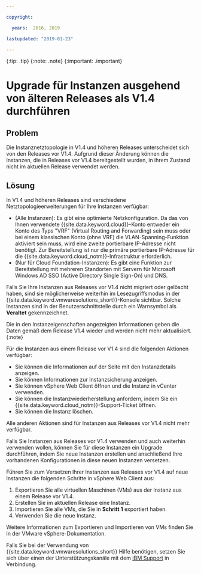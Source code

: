 ```yaml
---

copyright:

  years:  2016, 2019

lastupdated: "2019-01-23"

---
```


{:tip: .tip}
{:note: .note}
{:important: .important}

# Upgrade für Instanzen ausgehend von älteren Releases als V1.4 durchführen

## Problem

Die Instanznetztopologie in V1.4 und höheren Releases unterscheidet sich von den Releases vor V1.4. Aufgrund dieser Änderung können die Instanzen, die in Releases vor V1.4 bereitgestellt wurden, in ihrem Zustand nicht im aktuellen Release verwendet werden.

## Lösung

In V1.4 und höheren Releases sind verschiedene Netztopologieerweiterungen für Ihre Instanzen verfügbar:
* (Alle Instanzen): Es gibt eine optimierte Netzkonfiguration. Da das von Ihnen verwendete {{site.data.keyword.cloud}}-Konto entweder ein Konto des Typs "VRF" (Virtual Routing and Forwarding) sein muss oder bei einem klassischen Konto (ohne VRF) die VLAN-Spanning-Funktion aktiviert sein muss, wird eine zweite portierbare IP-Adresse nicht benötigt. Zur Bereitstellung ist nur die primäre portierbare IP-Adresse für die {{site.data.keyword.cloud_notm}}-Infrastruktur erforderlich.
* (Nur für Cloud Foundation-Instanzen): Es gibt eine Funktion zur Bereitstellung mit mehreren Standorten mit Servern für Microsoft Windows AD SSO (Active Directory Single Sign-On) und DNS.

Falls Sie Ihre Instanzen aus Releases vor V1.4 nicht migriert oder gelöscht haben, sind sie möglicherweise weiterhin im Lesezugriffsmodus in der {{site.data.keyword.vmwaresolutions_short}}-Konsole sichtbar. Solche Instanzen sind in der Benutzerschnittstelle durch ein Warnsymbol als **Veraltet** gekennzeichnet.

Die in den Instanzeigenschaften angezeigten Informationen geben die Daten gemäß dem Release V1.4 wieder und werden nicht mehr aktualisiert.
{:note}

Für die Instanzen aus einem Release vor V1.4 sind die folgenden Aktionen verfügbar:
*  Sie können die Informationen auf der Seite mit den Instanzdetails anzeigen.
*  Sie können Informationen zur Instanzsicherung anzeigen.
*  Sie können vSphere Web Client öffnen und die Instanz in vCenter verwenden.
*  Sie können die Instanzwiederherstellung anfordern, indem Sie ein {{site.data.keyword.cloud_notm}}-Support-Ticket öffnen.
*  Sie können die Instanz löschen.

Alle anderen Aktionen sind für Instanzen aus Releases vor V1.4 nicht mehr verfügbar.

Falls Sie Instanzen aus Releases vor V1.4 verwenden und auch weiterhin verwenden wollen, können Sie für diese Instanzen ein Upgrade durchführen, indem Sie neue Instanzen erstellen und anschließend Ihre vorhandenen Konfigurationen in diese neuen Instanzen versetzen.

Führen Sie zum Versetzen Ihrer Instanzen aus Releases vor V1.4 auf neue Instanzen die folgenden Schritte in vSphere Web Client aus:
1. Exportieren Sie alle virtuellen Maschinen (VMs) aus der Instanz aus einem Release vor V1.4.
2. Erstellen Sie im aktuellen Release eine Instanz.
3. Importieren Sie alle VMs, die Sie in **Schritt 1** exportiert haben.
4. Verwenden Sie die neue Instanz.

Weitere Informationen zum Exportieren und Importieren von VMs finden Sie in der VMware vSphere-Dokumentation.

Falls Sie bei der Verwendung von {{site.data.keyword.vmwaresolutions_short}} Hilfe benötigen, setzen Sie sich über einen der Unterstützungskanäle mit dem [IBM Support](/docs/services/vmwaresolutions/vmonic/trbl_support.html) in Verbindung.
